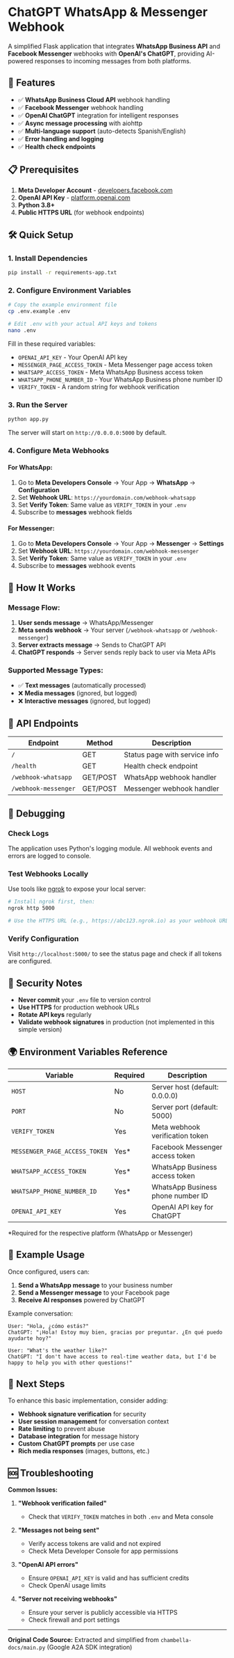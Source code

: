 # ChatGPT WhatsApp & Messenger Webhook

A simplified Flask application that integrates **WhatsApp Business API** and **Facebook Messenger** webhooks with **OpenAI's ChatGPT**, providing AI-powered responses to incoming messages from both platforms.

## 🚀 Features

- ✅ **WhatsApp Business Cloud API** webhook handling
- ✅ **Facebook Messenger** webhook handling  
- ✅ **OpenAI ChatGPT** integration for intelligent responses
- ✅ **Async message processing** with aiohttp
- ✅ **Multi-language support** (auto-detects Spanish/English)
- ✅ **Error handling and logging**
- ✅ **Health check endpoints**

## 📋 Prerequisites

1. **Meta Developer Account** - [developers.facebook.com](https://developers.facebook.com)
2. **OpenAI API Key** - [platform.openai.com](https://platform.openai.com)
3. **Python 3.8+**
4. **Public HTTPS URL** (for webhook endpoints)

## 🛠️ Quick Setup

### 1. Install Dependencies

```bash
pip install -r requirements-app.txt
```

### 2. Configure Environment Variables

```bash
# Copy the example environment file
cp .env.example .env

# Edit .env with your actual API keys and tokens
nano .env
```

Fill in these required variables:
- `OPENAI_API_KEY` - Your OpenAI API key
- `MESSENGER_PAGE_ACCESS_TOKEN` - Meta Messenger page access token  
- `WHATSAPP_ACCESS_TOKEN` - Meta WhatsApp Business access token
- `WHATSAPP_PHONE_NUMBER_ID` - Your WhatsApp Business phone number ID
- `VERIFY_TOKEN` - A random string for webhook verification

### 3. Run the Server

```bash
python app.py
```

The server will start on `http://0.0.0.0:5000` by default.

### 4. Configure Meta Webhooks

#### For WhatsApp:
1. Go to **Meta Developers Console** → Your App → **WhatsApp** → **Configuration**
2. Set **Webhook URL**: `https://yourdomain.com/webhook-whatsapp`
3. Set **Verify Token**: Same value as `VERIFY_TOKEN` in your `.env`
4. Subscribe to **messages** webhook fields

#### For Messenger:
1. Go to **Meta Developers Console** → Your App → **Messenger** → **Settings**  
2. Set **Webhook URL**: `https://yourdomain.com/webhook-messenger`
3. Set **Verify Token**: Same value as `VERIFY_TOKEN` in your `.env`
4. Subscribe to **messages** webhook events

## 📱 How It Works

### Message Flow:
1. **User sends message** → WhatsApp/Messenger
2. **Meta sends webhook** → Your server (`/webhook-whatsapp` or `/webhook-messenger`)
3. **Server extracts message** → Sends to ChatGPT API
4. **ChatGPT responds** → Server sends reply back to user via Meta APIs

### Supported Message Types:
- ✅ **Text messages** (automatically processed)
- ❌ **Media messages** (ignored, but logged)
- ❌ **Interactive messages** (ignored, but logged)

## 🔧 API Endpoints

| Endpoint | Method | Description |
|----------|---------|-------------|
| `/` | GET | Status page with service info |
| `/health` | GET | Health check endpoint |
| `/webhook-whatsapp` | GET/POST | WhatsApp webhook handler |
| `/webhook-messenger` | GET/POST | Messenger webhook handler |

## 🐛 Debugging

### Check Logs
The application uses Python's logging module. All webhook events and errors are logged to console.

### Test Webhooks Locally
Use tools like [ngrok](https://ngrok.com/) to expose your local server:

```bash
# Install ngrok first, then:
ngrok http 5000

# Use the HTTPS URL (e.g., https://abc123.ngrok.io) as your webhook URL
```

### Verify Configuration
Visit `http://localhost:5000/` to see the status page and check if all tokens are configured.

## 🔐 Security Notes

- **Never commit** your `.env` file to version control
- **Use HTTPS** for production webhook URLs
- **Rotate API keys** regularly  
- **Validate webhook signatures** in production (not implemented in this simple version)

## 🌍 Environment Variables Reference

| Variable | Required | Description |
|----------|----------|-------------|
| `HOST` | No | Server host (default: 0.0.0.0) |
| `PORT` | No | Server port (default: 5000) |
| `VERIFY_TOKEN` | Yes | Meta webhook verification token |
| `MESSENGER_PAGE_ACCESS_TOKEN` | Yes* | Facebook Messenger access token |
| `WHATSAPP_ACCESS_TOKEN` | Yes* | WhatsApp Business access token |
| `WHATSAPP_PHONE_NUMBER_ID` | Yes* | WhatsApp Business phone number ID |
| `OPENAI_API_KEY` | Yes | OpenAI API key for ChatGPT |

*Required for the respective platform (WhatsApp or Messenger)

## 📝 Example Usage

Once configured, users can:

1. **Send a WhatsApp message** to your business number
2. **Send a Messenger message** to your Facebook page  
3. **Receive AI responses** powered by ChatGPT

Example conversation:
```
User: "Hola, ¿cómo estás?"
ChatGPT: "¡Hola! Estoy muy bien, gracias por preguntar. ¿En qué puedo ayudarte hoy?"

User: "What's the weather like?"  
ChatGPT: "I don't have access to real-time weather data, but I'd be happy to help you with other questions!"
```

## 🎯 Next Steps

To enhance this basic implementation, consider adding:

- **Webhook signature verification** for security
- **User session management** for conversation context
- **Rate limiting** to prevent abuse
- **Database integration** for message history
- **Custom ChatGPT prompts** per use case
- **Rich media responses** (images, buttons, etc.)

## 🆘 Troubleshooting

**Common Issues:**

1. **"Webhook verification failed"**
   - Check that `VERIFY_TOKEN` matches in both `.env` and Meta console

2. **"Messages not being sent"** 
   - Verify access tokens are valid and not expired
   - Check Meta Developer Console for app permissions

3. **"OpenAI API errors"**
   - Ensure `OPENAI_API_KEY` is valid and has sufficient credits
   - Check OpenAI usage limits

4. **"Server not receiving webhooks"**
   - Ensure your server is publicly accessible via HTTPS
   - Check firewall and port settings

---

**Original Code Source:** Extracted and simplified from `chambella-docs/main.py` (Google A2A SDK integration)